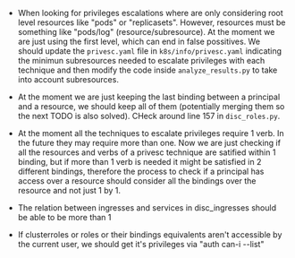 - When looking for privileges escalations where are only considering root level resources like "pods" or "replicasets". However, resources must be something like "pods/log" (resource/subresource). At the moment we are just using the first level, which can end in false possitives. We should update the `privesc.yaml` file in `k8s/info/privesc.yaml` indicating the minimun subresources needed to escalate privileges with each technique and then modify the code inside `analyze_results.py` to take into account subresources.

- At the moment we are just keeping the last binding between a principal and a resource, we should keep all of them (potentially merging them so the next TODO is also solved). CHeck around line 157 in `disc_roles.py`.

- At the moment all the techniques to escalate privileges require 1 verb. In the future they may require more than one. Now we are just checking if all the resources and verbs of a privesc technique are satified within 1 binding, but if more than 1 verb is needed it might be satisfied in 2 different bindings, therefore the process to check if a principal has access over a resource should consider all the bindings over the resource and not just 1 by 1.

- The relation between ingresses and services in disc_ingresses should be able to be more than 1

- If clusterroles or roles or their bindings equivalents aren't accessible by the current user, we should get it's privileges via "auth can-i --list"

